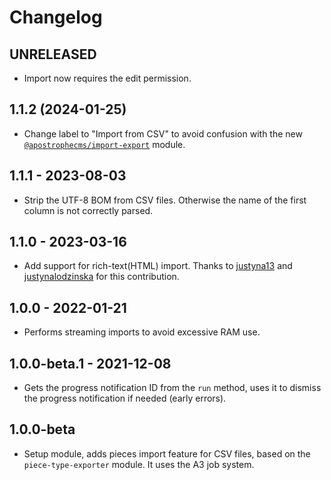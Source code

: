 # Changelog

## UNRELEASED

* Import now requires the edit permission.

## 1.1.2 (2024-01-25)

* Change label to "Import from CSV" to avoid confusion with the new [`@apostrophecms/import-export`](https://github.com/apostrophecms/import-export) module.

## 1.1.1 - 2023-08-03

* Strip the UTF-8 BOM from CSV files. Otherwise the name of the first column is not correctly parsed.

## 1.1.0 - 2023-03-16

* Add support for rich-text(HTML) import. Thanks to [justyna13](https://github.com/justyna13) and [justynalodzinska](justyna.lodzinska@smartive.app) for this contribution.

## 1.0.0 - 2022-01-21

* Performs streaming imports to avoid excessive RAM use.

## 1.0.0-beta.1 - 2021-12-08

* Gets the progress notification ID from the `run` method, uses it to dismiss the progress notification if needed (early errors).

## 1.0.0-beta

* Setup module, adds pieces import feature for CSV files, based on the `piece-type-exporter` module. It uses the A3 job system.

